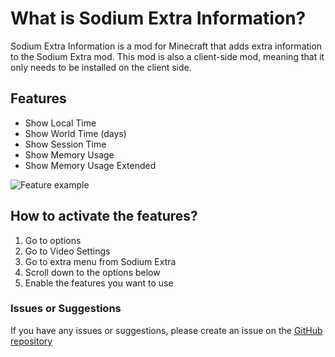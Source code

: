 # What is Sodium Extra Information?
Sodium Extra Information is a mod for Minecraft that adds extra information to the Sodium Extra mod. This mod is also a client-side mod, meaning that it only needs to be installed on the client side.

## Features
- Show Local Time
- Show World Time (days)
- Show Session Time
- Show Memory Usage
- Show Memory Usage Extended

![Feature example](https://cdn.modrinth.com/data/696WgnvT/images/ac1bc3b8e7d13887b787c9bd1a23438d6bb3c25d.png)

## How to activate the features?
1. Go to options
2. Go to Video Settings
3. Go to extra menu from Sodium Extra
4. Scroll down to the options below
5. Enable the features you want to use

### Issues or Suggestions
If you have any issues or suggestions, please create an issue on the [GitHub repository](https://github.com/anviaan/SodiumExtraInformation/issues)